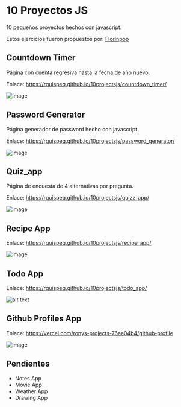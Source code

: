 # 10 Proyectos JS
10 pequeños proyectos hechos con javascript.

Estos ejercicios fueron propuestos por: 
[Florinpop](https://github.com/florinpop17/10-projects-10-hours/tree/master)

## Countdown Timer
Página con cuenta regresiva hasta la fecha de año nuevo.

Enlace: https://rquispeq.github.io/10projectsjs/countdown_timer/

![image](https://user-images.githubusercontent.com/23042251/130553556-d9ba67cf-0151-4ffd-b007-61d18bdfcdd9.png)

## Password Generator
Página generador de password hecho con javascript.

Enlace: https://rquispeq.github.io/10projectsjs/password_generator/

![image](https://user-images.githubusercontent.com/23042251/130553567-c4ec2309-9dae-4bcd-ba6c-968a74c84b5c.png)

## Quiz_app
Página de encuesta de 4 alternativas por pregunta.

Enlace: https://rquispeq.github.io/10projectsjs/quizz_app/

![image](https://user-images.githubusercontent.com/23042251/130553655-922c9ba0-6628-4c51-976c-ae401e9ae7f6.png)


## Recipe App

Enlace: https://rquispeq.github.io/10projectsjs/recipe_app/

![image](https://github.com/user-attachments/assets/2492627b-cfe0-4059-a8e5-1bef43a56a51)

## Todo App

Enlace: https://rquispeq.github.io/10projectsjs/todo_app/

![alt text](https://github.com/user-attachments/assets/e96d2c0e-1256-4c59-b365-ffd38f53268a)

## Github Profiles App

Enlace: https://vercel.com/ronys-projects-76ae04b4/github-profile

![image](https://github.com/user-attachments/assets/d1b8722f-4e47-47e0-8386-1c10d7274f0e)

## Pendientes
- Notes App
- Movie App
- Weather App
- Drawing App
